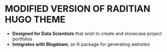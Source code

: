 # MODIFIED VERSION OF RADITIAN HUGO THEME

- __Designed for Data Scientists__ that wish to create and showcase project portfolios
- __Integrates with Blogdown__, an R package for generating websites

